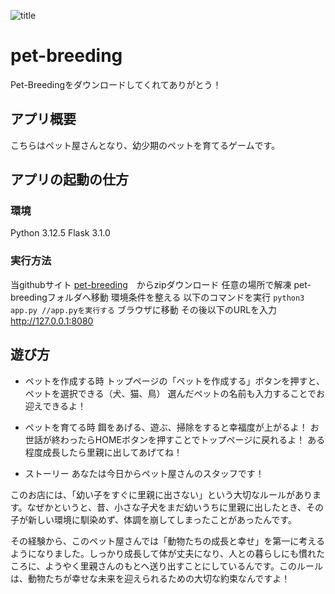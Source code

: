 ![title](https://github.com/user-attachments/assets/4863df60-bacf-4fd5-8f27-4ec645d81010)
# pet-breeding
Pet-Breedingをダウンロードしてくれてありがとう！

## アプリ概要
こちらはペット屋さんとなり、幼少期のペットを育てるゲームです。

## アプリの起動の仕方
### 環境
Python 3.12.5
Flask 3.1.0

### 実行方法
当githubサイト [pet-breeding](https://github.com/2024AIT-OOP2-G06/pet-breeding)　からzipダウンロード
任意の場所で解凍
pet-breedingフォルダへ移動
環境条件を整える
以下のコマンドを実行
` python3 app.py //app.pyを実行する `
ブラウザに移動
その後以下のURLを入力
http://127.0.0.1:8080

## 遊び方
- ペットを作成する時
トップページの「ペットを作成する」ボタンを押すと、ペットを選択できる（犬、猫、鳥）
選んだペットの名前も入力することでお迎えできるよ！

- ペットを育てる時
餌をあげる、遊ぶ、掃除をすると幸福度が上がるよ！
お世話が終わったらHOMEボタンを押すことでトップページに戻れるよ！
ある程度成長したら里親に出してあげてね！

- ストーリー
あなたは今日からペット屋さんのスタッフです！  

このお店には、「幼い子をすぐに里親に出さない」という大切なルールがあります。なぜかというと、昔、小さな子犬をまだ幼いうちに里親に出したとき、その子が新しい環境に馴染めず、体調を崩してしまったことがあったんです。  

その経験から、このペット屋さんでは「動物たちの成長と幸せ」を第一に考えるようになりました。しっかり成長して体が丈夫になり、人との暮らしにも慣れたころに、ようやく里親さんのもとへ送り出すことにしているんです。このルールは、動物たちが幸せな未来を迎えられるための大切な約束なんですよ！